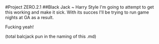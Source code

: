 #Project ZERO.2.1
##Black Jack ~ Harry Style 
I'm going to attempt to get this working and make it sick.
With its succes I'll be trying to run game nights at GA as a  result.

Fucking yeah! 

(total balcjack pun in the naming of this .md)
